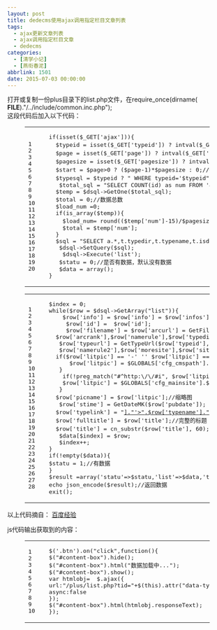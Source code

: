 ```yaml
---
layout: post
title: dedecms使用ajax调用指定栏目文章列表
tags:
  - ajax更新文章列表
  - ajax调用指定栏目文章
  - dedecms
categories:
  - [清学小记]
  - [燕衔春泥]
abbrlink: 1501
date: 2015-07-03 00:00:00
---
```


<!-- build time:Sat Jun 23 2018 12:05:15 GMT+0800 (中国标准时间) -->

打开或复制一份plus目录下的list.php文件，在require_once(dirname( **FILE**)."/../include/common.inc.php");  
这段代码后加入以下代码：  

<figure class="highlight php"><table><tr><td class="gutter"><pre><span class="line">1</span>  
<span class="line">2</span>  
<span class="line">3</span>  
<span class="line">4</span>  
<span class="line">5</span>  
<span class="line">6</span>  
<span class="line">7</span>  
<span class="line">8</span>  
<span class="line">9</span>  
<span class="line">10</span>  
<span class="line">11</span>  
<span class="line">12</span>  
<span class="line">13</span>  
<span class="line">14</span>  
<span class="line">15</span>  
<span class="line">16</span>  
<span class="line">17</span>  
<span class="line">18</span>  
<span class="line">19</span>  
<span class="line">20</span>  
</pre></td><td class="code"><pre><span class="line"><span class="keyword">if</span>(<span class="keyword">isset</span>($_GET[<span class="string">'ajax'</span>]))&#123;</span>  
<span class="line">  $typeid = <span class="keyword">isset</span>($_GET[<span class="string">'typeid'</span>]) ? intval($_GET[<span class="string">'typeid'</span>]): <span class="number">0</span>;<span class="comment">//传递过来的分类ID</span></span>  
<span class="line">  $page = <span class="keyword">isset</span>($_GET[<span class="string">'page'</span>]) ? intval($_GET[<span class="string">'page'</span>]): <span class="number">0</span>;<span class="comment">//页码</span></span>  
<span class="line">  $pagesize = <span class="keyword">isset</span>($_GET[<span class="string">'pagesize'</span>]) ? intval($_GET[<span class="string">'pagesize'</span>]): <span class="number">15</span>;<span class="comment">//每页多少条，也就是一次加载多少条数据</span></span>  
<span class="line">  $start = $page><span class="number">0</span> ? ($page<span class="number">-1</span>)*$pagesize : <span class="number">0</span>;<span class="comment">//数据获取的起始位置。即limit条件的第一个参数。</span></span>  
<span class="line">  $typesql = $typeid ? <span class="string">" WHERE typeid='$typeid"</span> : <span class="string">''</span>;<span class="comment">//这个是用于首页实现瀑布流加载，因为首页加载数据是无需分类的，所以要加以判断，如果无需</span></span>  
<span class="line">   $total_sql = <span class="string">"SELECT COUNT(id) as num FROM '#@__archives'  $typesql "</span>;</span>  
<span class="line">  $temp = $dsql->GetOne($total_sql);</span>  
<span class="line">  $total = <span class="number">0</span>;<span class="comment">//数据总数</span></span>  
<span class="line">  $load_num =<span class="number">0</span>;</span>  
<span class="line">  <span class="keyword">if</span>(is_array($temp))&#123;</span>  
<span class="line">    $load_num= round(($temp[<span class="string">'num'</span>]<span class="number">-15</span>)/$pagesize);<span class="comment">//要加载的次数,因为默认已经加载了</span></span>  
<span class="line">    $total = $temp[<span class="string">'num'</span>];</span>  
<span class="line">  &#125;</span>  
<span class="line">  $sql = <span class="string">"SELECT a.*,t.typedir,t.typename,t.isdefault,t.defaultname,t.namerule, t.namerule2,t.ispart, t.moresite,t.siteurl,t.sitepath FROM '#@__archives' as a JOIN '#@__arctype' AS t ON a.typeid=t.id $typesql ORDER BY id DESC LIMIT $start,$pagesize"</span>;</span>  
<span class="line">   $dsql->SetQuery($sql);</span>  
<span class="line">    $dsql->Execute(<span class="string">'list'</span>);</span>  
<span class="line">   $statu = <span class="number">0</span>;<span class="comment">//是否有数据，默认没有数据</span></span>  
<span class="line">   $data = <span class="keyword">array</span>();</span>  
<span class="line">&#125;</span>  
</pre></td></tr></table></figure><figure class="highlight php"><table><tr><td class="gutter"><pre><span class="line">1</span>  
<span class="line">2</span>  
<span class="line">3</span>  
<span class="line">4</span>  
<span class="line">5</span>  
<span class="line">6</span>  
<span class="line">7</span>  
<span class="line">8</span>  
<span class="line">9</span>  
<span class="line">10</span>  
<span class="line">11</span>  
<span class="line">12</span>  
<span class="line">13</span>  
<span class="line">14</span>  
<span class="line">15</span>  
<span class="line">16</span>  
<span class="line">17</span>  
<span class="line">18</span>  
<span class="line">19</span>  
<span class="line">20</span>  
<span class="line">21</span>  
<span class="line">22</span>  
<span class="line">23</span>  
<span class="line">24</span>  
<span class="line">25</span>  
<span class="line">26</span>  
<span class="line">27</span>  
<span class="line">28</span>  
</pre></td><td class="code"><pre><span class="line">$index = <span class="number">0</span>;</span>  
<span class="line"><span class="keyword">while</span>($row = $dsql->GetArray(<span class="string">"list"</span>))&#123;</span>  
<span class="line">    $row[<span class="string">'info'</span>] = $row[<span class="string">'info'</span>] = $row[<span class="string">'infos'</span>] = cn_substr($row[<span class="string">'description'</span>],<span class="number">160</span>);</span>  
<span class="line">     $row[<span class="string">'id'</span>] =  $row[<span class="string">'id'</span>];</span>  
<span class="line">     $row[<span class="string">'filename'</span>] = $row[<span class="string">'arcurl'</span>] = GetFileUrl($row[<span class="string">'id'</span>],$row[<span class="string">'typeid'</span>],$row[<span class="string">'senddate'</span>],$row[<span class="string">'title'</span>],$row[<span class="string">'ismake'</span>],</span>  
<span class="line">  $row[<span class="string">'arcrank'</span>],$row[<span class="string">'namerule'</span>],$row[<span class="string">'typedir'</span>],$row[<span class="string">'money'</span>],$row[<span class="string">'filename'</span>],$row[<span class="string">'moresite'</span>],$row[<span class="string">'siteurl'</span>],$row[<span class="string">'sitepath'</span>]);</span>  
<span class="line">   $row[<span class="string">'typeurl'</span>] = GetTypeUrl($row[<span class="string">'typeid'</span>],$row[<span class="string">'typedir'</span>],$row[<span class="string">'isdefault'</span>],$row[<span class="string">'defaultname'</span>],$row[<span class="string">'ispart'</span>],</span>  
<span class="line">   $row[<span class="string">'namerule2'</span>],$row[<span class="string">'moresite'</span>],$row[<span class="string">'siteurl'</span>],$row[<span class="string">'sitepath'</span>]);</span>  
<span class="line">  <span class="keyword">if</span>($row[<span class="string">'litpic'</span>] == <span class="string">'-'</span> '' $row[<span class="string">'litpic'</span>] == <span class="string">''</span>)&#123;</span>  
<span class="line">      $row[<span class="string">'litpic'</span>] = $GLOBALS[<span class="string">'cfg_cmspath'</span>].<span class="string">'/images/defaultpic.gif'</span>;</span>  
<span class="line">   &#125;</span>  
<span class="line">    <span class="keyword">if</span>(!preg_match(<span class="string">"#^http:\/\/#i"</span>, $row[<span class="string">'litpic'</span>]) &&$GLOBALS[<span class="string">'cfg_multi_site'</span>] == <span class="string">'Y'</span>)&#123;</span>  
<span class="line">    $row[<span class="string">'litpic'</span>] = $GLOBALS[<span class="string">'cfg_mainsite'</span>].$row[<span class="string">'litpic'</span>];</span>  
<span class="line">   &#125;</span>  
<span class="line">  $row[<span class="string">'picname'</span>] = $row[<span class="string">'litpic'</span>];<span class="comment">//缩略图</span></span>  
<span class="line">   $row[<span class="string">'stime'</span>] = GetDateMK($row[<span class="string">'pubdate'</span>]);</span>  
<span class="line">  $row[<span class="string">'typelink'</span>] = <span class="string">"<a href='"</span>.$row[<span class="string">'typeurl'</span>].<span class="string">"'>"</span>.$row[<span class="string">'typename'</span>].<span class="string">"</a>"</span>;<span class="comment">//分类链</span></span>  
<span class="line">  $row[<span class="string">'fulltitle'</span>] = $row[<span class="string">'title'</span>];<span class="comment">//完整的标题</span></span>  
<span class="line">  $row[<span class="string">'title'</span>] = cn_substr($row[<span class="string">'title'</span>], <span class="number">60</span>);<span class="comment">//截取后的标题</span></span>  
<span class="line">   $data[$index] = $row;</span>  
<span class="line">   $index++;</span>  
<span class="line">&#125;</span>  
<span class="line"><span class="keyword">if</span>(!<span class="keyword">empty</span>($data))&#123;</span>  
<span class="line">$statu = <span class="number">1</span>;<span class="comment">//有数据</span></span>  
<span class="line">&#125;</span>  
<span class="line">$result =<span class="keyword">array</span>(<span class="string">'statu'</span>=>$statu,<span class="string">'list'</span>=>$data,<span class="string">'total'</span>=>$total,<span class="string">'load_num'</span>=>$load_num);</span>  
<span class="line"><span class="keyword">echo</span> json_encode($result);<span class="comment">//返回数据</span></span>  
<span class="line"><span class="keyword">exit</span>();</span>  
</pre></td></tr></table></figure>

以上代码摘自： [百度经验](http://jingyan.baidu.com/article/90808022d33ba2fd91c80fbb.html)

js代码输出获取到的内容：  

<figure class="highlight js"><table><tr><td class="gutter"><pre><span class="line">1</span>  
<span class="line">2</span>  
<span class="line">3</span>  
<span class="line">4</span>  
<span class="line">5</span>  
<span class="line">6</span>  
<span class="line">7</span>  
<span class="line">8</span>  
<span class="line">9</span>  
<span class="line">10</span>  
</pre></td><td class="code"><pre><span class="line">$(<span class="string">'.btn'</span>).on(<span class="string">"click"</span>,<span class="function"><span class="keyword">function</span>(<span class="params"></span>)</span>&#123;</span>  
<span class="line">$(<span class="string">"#content-box"</span>).hide();</span>  
<span class="line">$(<span class="string">"#content-box"</span>).html(<span class="string">"数据加载中..."</span>);</span>  
<span class="line">$(<span class="string">"#content-box"</span>).show();</span>  
<span class="line"><span class="keyword">var</span> htmlobj=  $.ajax(&#123;</span>  
<span class="line">url:<span class="string">"/plus/list.php?tid="</span>+$(<span class="keyword">this</span>).attr(<span class="string">"data-typeid"</span>),</span>  
<span class="line"><span class="keyword">async</span>:<span class="literal">false</span></span>  
<span class="line">&#125;);</span>  
<span class="line">$(<span class="string">"#content-box"</span>).html(htmlobj.responseText);</span>  
<span class="line">&#125;);</span>  
</pre></td></tr></table></figure><!-- rebuild by neat -->